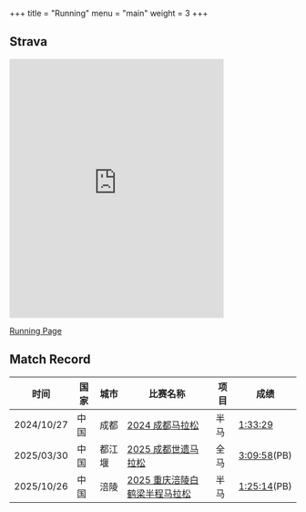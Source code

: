 +++
title = "Running"
menu = "main"
weight = 3
+++


## Strava

<iframe height="454" width="100%" style="max-width: 376px;" frameborder="0" allowtransparency="true" scrolling="no" src="https://www.strava.com/athletes/133976397/latest-rides/0ec249df684c38d032ac12906fd90ac29076c478"></iframe>

[Running Page](https://running.madcodelife.com)

## Match Record
<!-- markdownlint-disable MD013 -->
| 时间       | 国家 | 城市   | 比赛名称                                                                                                     | 项目 | 成绩                                                                                            |
| ---------- | ---- | ------ | ------------------------------------------------------------------------------------------------------------ | ---- | ----------------------------------------------------------------------------------------------- |
| 2024/10/27 | 中国 | 成都   | [2024 成都马拉松](https://assets.madcodelife.com/blog/2024/10/a0a707228e6ceb9b10dd682acc11b76d.JPG)          | 半马 | [1:33:29](https://assets.madcodelife.com/blog/2024/10/efc858b7e65e26cde389b90b147283e2.JPG)     |
| 2025/03/30 | 中国 | 都江堰 | [2025 成都世遗马拉松](https://assets.madcodelife.com/blog/2025/03/880cefb43a1749e8f11bae352c59d18f.JPG)      | 全马 | [3:09:58](https://assets.madcodelife.com/blog/2025/03/fa8dda461f265bfa2130ba04d32b4c95.jpg)(PB) |
| 2025/10/26 | 中国 | 涪陵   | [2025 重庆涪陵白鹤梁半程马拉松](https://p.madcodelife.com/blog/2025/10/e80f8a2b6491dcbe1cc522efe4d0b8ce.JPG) | 半马 | [1:25:14](https://p.madcodelife.com/blog/2025/10/cafde05b4370245a719ec50cbd2f4d65.JPG)(PB)      |
